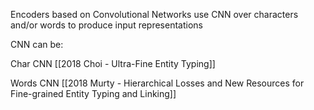 Encoders based on Convolutional Networks use CNN over characters and/or words to produce input representations

CNN can be:

Char CNN
[[2018 Choi - Ultra-Fine Entity Typing]]

Words CNN
[[2018 Murty - Hierarchical Losses and New Resources for Fine-grained Entity Typing and Linking]]